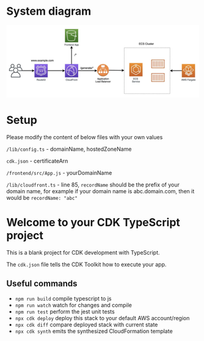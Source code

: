 # System diagram 
![system diagram](./images/cloudfront-alb-fargate.jpeg)

# Setup
Please modify the content of below files with your own values

`/lib/config.ts` - domainName, hostedZoneName

`cdk.json`       - certificateArn

`/frontend/src/App.js`  - yourDomainName

`/lib/cloudfront.ts` - line 85, `recordName` should be the prefix of your domain name, for example if your domain name is abc.domain.com, then it would be `recordName: "abc"`


# Welcome to your CDK TypeScript project

This is a blank project for CDK development with TypeScript.

The `cdk.json` file tells the CDK Toolkit how to execute your app.

## Useful commands

* `npm run build`   compile typescript to js
* `npm run watch`   watch for changes and compile
* `npm run test`    perform the jest unit tests
* `npx cdk deploy`      deploy this stack to your default AWS account/region
* `npx cdk diff`        compare deployed stack with current state
* `npx cdk synth`       emits the synthesized CloudFormation template
